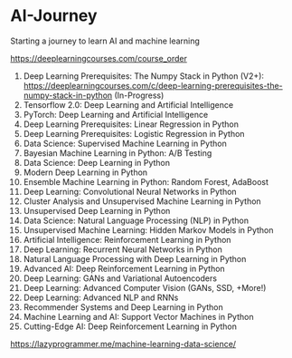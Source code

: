 # AI-Journey
Starting a journey to learn AI and machine learning

https://deeplearningcourses.com/course_order
1. Deep Learning Prerequisites: The Numpy Stack in Python (V2+): https://deeplearningcourses.com/c/deep-learning-prerequisites-the-numpy-stack-in-python (In-Progress)
2. Tensorflow 2.0: Deep Learning and Artificial Intelligence
3. PyTorch: Deep Learning and Artificial Intelligence
4. Deep Learning Prerequisites: Linear Regression in Python
5. Deep Learning Prerequisites: Logistic Regression in Python
6. Data Science: Supervised Machine Learning in Python
7. Bayesian Machine Learning in Python: A/B Testing
8. Data Science: Deep Learning in Python
9. Modern Deep Learning in Python
10. Ensemble Machine Learning in Python: Random Forest, AdaBoost
11. Deep Learning: Convolutional Neural Networks in Python
12. Cluster Analysis and Unsupervised Machine Learning in Python
13. Unsupervised Deep Learning in Python
14. Data Science: Natural Language Processing (NLP) in Python
15. Unsupervised Machine Learning: Hidden Markov Models in Python
16. Artificial Intelligence: Reinforcement Learning in Python
17. Deep Learning: Recurrent Neural Networks in Python
18. Natural Language Processing with Deep Learning in Python
19. Advanced AI: Deep Reinforcement Learning in Python
20. Deep Learning: GANs and Variational Autoencoders
21. Deep Learning: Advanced Computer Vision (GANs, SSD, +More!)
22. Deep Learning: Advanced NLP and RNNs
23. Recommender Systems and Deep Learning in Python
24. Machine Learning and AI: Support Vector Machines in Python
25. Cutting-Edge AI: Deep Reinforcement Learning in Python

https://lazyprogrammer.me/machine-learning-data-science/
